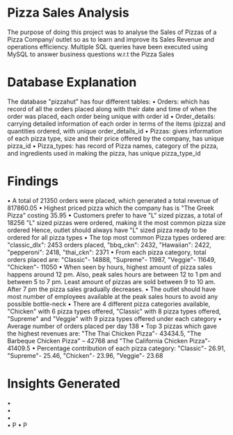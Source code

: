 # Pizza Sales Analysis
The purpose of doing this project was to analyse the Sales of Pizzas of a Pizza Company/ outlet
so as to learn and improve its Sales Revenue and operations efficiency.
Multiple SQL queries have been executed using MySQL to answer business questions 
w.r.t the Pizza Sales

# Database Explanation
The database "pizzahut" has four different tables:
•	Orders: which has record of all the orders placed along with their date and time of when the order was placed, each order being unique with order id
•	Order_details: carrying detailed information of each order in terms of the items (pizza) and quantities ordered, with unique order_details_id
•	Pizzas: gives information of each pizza type, size and their price offered by the company, has unique pizza_id
•	Pizza_types: has record of Pizza names, category of the pizza, and ingredients used in making the pizza, has unique pizza_type_id

# Findings
•	A total of 21350 orders were placed, which generated a total revenue of 817860.05
•	Highest priced pizza which the company has is "The Greek Pizza" costing 35.95
•	Customers prefer to have "L" sized pizzas, a total of 18256 "L" sized pizzas were ordered, making it the most common pizza size ordered
  Hence, outlet should always have "L" sized pizza ready to be ordered for all pizza types
•	The top most common Pizza types ordered are: "classic_dlx": 2453 orders placed, "bbq_ckn": 2432, "Hawaiian": 2422, "pepperoni": 2418, "thai_ckn": 2371
•	From each pizza category, total orders placed are: "Classic"- 14888, "Supreme"- 11987, "Veggie"- 11649, "Chicken"- 11050
•	When seen by hours, highest amount of pizza sales happens around 12 pm. Also, peak sales hours are between 12 to 1 pm and between 5 to 7 pm. 
  Least amount of pizzas are sold between 9 to 10 am. After 7 pm the pizza sales gradually decreases.
•	The outlet should have most number of employees available at the peak sales hours to avoid any possible bottle-neck
•	There are 4 different pizza categories available, "Chicken" with 6 pizza types offered, "Classic" with 8 pizza types offered, 
  "Supreme" and "Veggie" with 9 pizza types offered under each category
•	Average number of orders placed per day 138
•	Top 3 pizzas which gave the highest revenues are: "The Thai Chicken Pizza"- 43434.5, "The Barbeque Chicken Pizza" – 42768 and 
  "The California Chicken Pizza"- 41409.5
•	Percentage contribution of each pizza category: "Classic"- 26.91, "Supreme"- 25.46, "Chicken"- 23.96, "Veggie"- 23.68

# Insights Generated
•	
•	
•	
•	P
•	P
